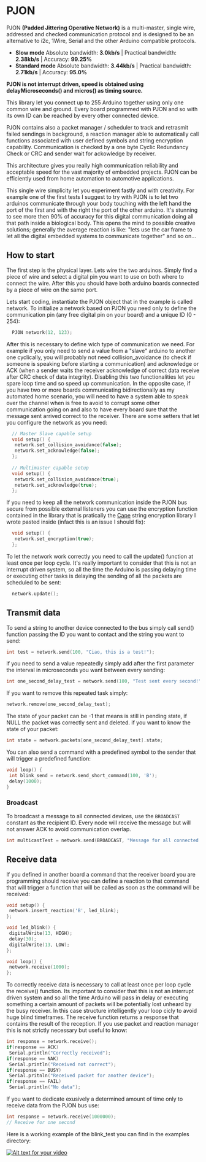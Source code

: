 PJON 
==== 
 
PJON **(Padded Jittering Operative Network)** is a multi-master, single wire, addressed and checked communication protocol and is designed to be an alternative to i2c, 1Wire, Serial and the other Arduino compatible protocols. 
* **Slow mode** Absolute bandwidth: **3.0kb/s** | Practical bandwidth: **2.38kb/s** | Accuracy: **99.25%**
* **Standard mode** Absolute bandwidth: **3.44kb/s** | Practical bandwidth: **2.71kb/s** | Accuracy: **95.0%**

**PJON is not interrupt driven, speed is obtained using delayMicroseconds() and micros() as timing source.**

This library let you connect up to 255 Arduino together using only one common wire and ground. Every board programmed with PJON and so with its own ID can be reached by every other connected device. 

PJON contains also a packet manager / scheduler to track and retrasmit failed sendings in background, a reaction manager able to automatically call functions associated with user defined symbols and string encryption capability. Communication is checked by a one byte Cyclic Redundancy Check or CRC and sender wait for ackowledge by receiver. 

This architecture gives you really high communication reliability and acceptable speed for the vast majority of embedded projects. PJON can be efficiently used from home automation to automotive applications.

This single wire simplicity let you experiment fastly and with creativity. For example one of the first tests I suggest to try with PJON is to let two arduinos communicate through your body touching with the left hand the port of the first and with the right the port of the other arduino. It's stunning to see more then 90% of accuracy for this digital communication doing all that path inside a biological body. This opens the mind to possible creative solutions; generally the average reaction is like: "lets use the car frame to let all the digital embedded systems to communicate together" and so on...

## How to start

The first step is the physical layer. Lets wire the two arduinos. Simply find a piece of wire and select a digital pin you want to use on both where to connect the wire. After this you should have both arduino boards connected by a piece of wire on the same port.

Lets start coding,  instantiate the PJON object that in the example is called network. To initialize a network based on PJON you need only to define the communication pin (any free digital pin on your board) and a unique ID (0 - 254):

```cpp  
  PJON network(12, 123); 
```

After this is necessary to define wich type of communication we need. For example if you only need to send a value from a "slave" arduino to another one cyclically, you will probably not need collision_avoidance (to check if someone is speaking before starting a communication) and acknowledge or ACK (when a sender waits the receiver acknowledge of correct data receive after CRC check of data integrity). Disabling this two functionalities let you spare loop time and so speed up communication. In the opposite case, if you have two or more boards communicating bidirectionally as my automated home scenario, you will need to have a system able to speak over the channel when is free to avoid to corrupt some other communication going on and also to have every board sure that the message sent arrived correct to the receiver. There are some setters that let you configure the network as you need:

```cpp
  // Master Slave capable setup
  void setup() {
   network.set_collision_avoidance(false);
   network.set_acknowledge(false);
  }; 
  
  // Multimaster capable setup
  void setup() {
   network.set_collision_avoidance(true);
   network.set_acknowledge(true);
  }; 
```

If you need to keep all the network communication inside the PJON bus secure from possible external listeners you can use the encryption function contained in the library that is pratically the [Cape](https://github.com/gioblu/Cape) string encryption library I wrote pasted inside (infact this is an issue I should fix):

```cpp
  void setup() {
   network.set_encryption(true);
  }; 
```


To let the network work correctly you need to call the update() function at least once per loop cycle. It's really important to consider that this is not an interrupt driven system, so all the time the Arduino is passing delaying time or executing other tasks is delaying the sending of all the packets are scheduled to be sent:

```cpp  
  network.update(); 
```

## Transmit data

To send a string to another device connected to the bus simply call send() function passing the ID you want to contact and the string you want to send:

```cpp
int test = network.send(100, "Ciao, this is a test!");
```

if you need to send a value repeatedly simply add after the first parameter the interval in microseconds you want between every sending:

```cpp
int one_second_delay_test = network.send(100, "Test sent every second!", 1000000);
```

If you want to remove this repeated task simply:

```cpp
network.remove(one_second_delay_test);
```

The state of your packet can be -1 that means is still in pending state, if NULL the packet was correctly sent and deleted. if you want to know the state of your packet:

```cpp
int state = network.packets[one_second_delay_test].state;
```

You can also send a command with a predefined symbol to the sender that will trigger a predefined function:

```cpp
void loop() {
 int blink_send = network.send_short_command(100, 'B');
 delay(1000);
}
```

### Broadcast

To broadcast a message to all connected devices, use the `BROADCAST` constant as the recipient ID. Every node will receive the message but will not answer ACK to avoid communication overlap.

```cpp
int multicastTest = network.send(BROADCAST, "Message for all connected devices.");
```

## Receive data

If you defined in another board a command that the receiver board you are programming should receive you can define a reaction to that command that will trigger a function that will be called as soon as the command will be received:

```cpp
void setup() {
 network.insert_reaction('B', led_blink);
};

void led_blink() {
 digitalWrite(13, HIGH);
 delay(30);
 digitalWrite(13, LOW);
};

void loop() {
 network.receive(1000);
};
```

To correctly receive data is necessary to call at least once per loop cycle the receive() function. Its important to consider that this is not an interrupt driven system and so all the time Arduino will pass in delay or executing something a certain amount of packets will be potentially lost unheard by the busy receiver. In this case structure intelligently your loop cicly to avoid huge blind timeframes. The receive function returns a response that contains the result of the reception. If you use packet and reaction manager this is not strictly necessary but useful to know:

```cpp
int response = network.receive();
if(response == ACK)
 Serial.println("Correctly received");
if(response == NAK)
 Serial.println("Received not correct");
if(response == BUSY)
 Serial.pritnln("Received packet for another device");
if(response == FAIL)
 Serial.println("No data");
```

If you want to dedicate exusively a determined amount of time only to receive data from the PJON bus use:

```cpp
int response = network.receive(1000000);
// Receive for one second
```

Here is a working example of the blink_test you can find in the examples directory:

[![Alt text for your video](http://img.youtube.com/vi/JesqJ9_WJJs/0.jpg)](http://www.youtube.com/watch?v=JesqJ9_WJJs)

